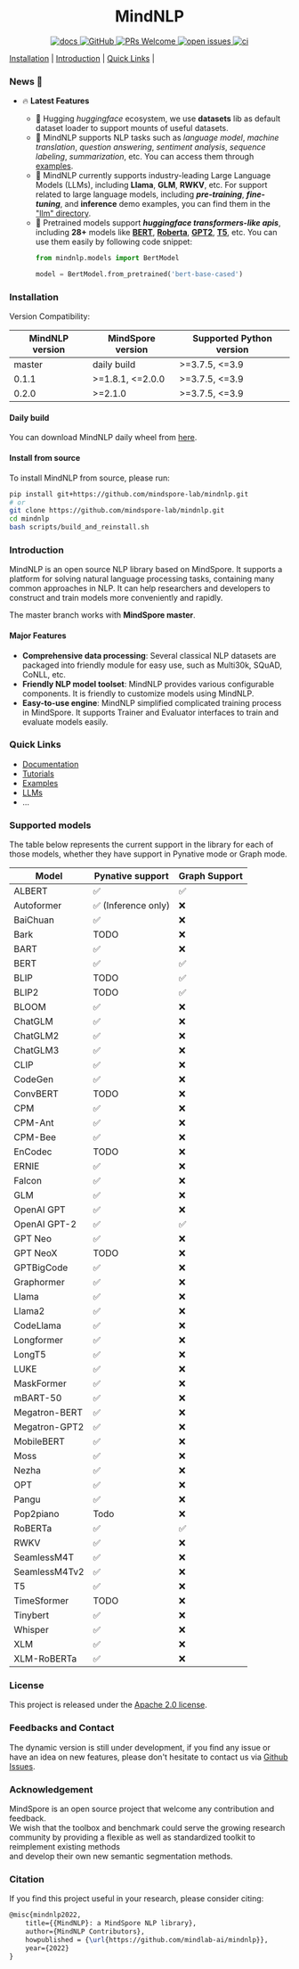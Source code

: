 # <center> MindNLP

<p align="center">
    <a href="https://mindnlp.cqu.ai/en/latest/">
        <img alt="docs" src="https://img.shields.io/badge/docs-latest-blue">
    </a>
    <a href="https://github.com/mindspore-lab/mindnlp/blob/master/LICENSE">
        <img alt="GitHub" src="https://img.shields.io/github/license/mindspore-lab/mindnlp.svg">
    </a>
    <a href="https://github.com/mindspore-lab/mindnlp/pulls">
        <img alt="PRs Welcome" src="https://img.shields.io/badge/PRs-welcome-pink.svg">
    </a>
    <a href="https://github.com/mindspore-lab/mindnlp/issues">
        <img alt="open issues" src="https://img.shields.io/github/issues/mindspore-lab/mindnlp">
    </a>
    <a href="https://github.com/mindspore-lab/mindnlp/actions">
        <img alt="ci" src="https://github.com/mindspore-lab/mindnlp/actions/workflows/ci_pipeline.yaml/badge.svg">
    </a>
</p>

[Installation](#installation) |
[Introduction](#introduction) |
[Quick Links](#quick-links) |

### News 📢

* 🔥 **Latest Features**

  * 🤗 Hugging *huggingface* ecosystem, we use **datasets** lib as default dataset loader to support
  mounts of useful datasets.
  * 📝 MindNLP supports NLP tasks such as *language model*, *machine translation*, *question answering*, *sentiment analysis*, *sequence labeling*, *summarization*, etc. You can access them through [examples](./examples/).
  * 🚀 MindNLP currently supports industry-leading Large Language Models (LLMs), including **Llama**, **GLM**, **RWKV**, etc. For support related to large language models, including ***pre-training***, ***fine-tuning***, and **inference** demo examples, you can find them in the ["llm" directory](./llm/).
  * 🤗 Pretrained models support ***huggingface transformers-like apis***, including **28+** models like **[BERT](./mindnlp/models/bert)**, **[Roberta](./mindnlp/models/roberta)**, **[GPT2](./mindnlp/models/gpt2)**, **[T5](./mindnlp/models/t5)**, etc.
    You can use them easily by following code snippet:
    ```python
    from mindnlp.models import BertModel

    model = BertModel.from_pretrained('bert-base-cased')
    ```

### Installation

Version Compatibility:

| MindNLP version | MindSpore version | Supported Python version |
|-----------------|-------------------|--------------------------|
| master          | daily build       | >=3.7.5, <=3.9           |
| 0.1.1           | >=1.8.1, <=2.0.0  | >=3.7.5, <=3.9           |
| 0.2.0           | >=2.1.0           | >=3.7.5, <=3.9           |

#### Daily build

You can download MindNLP daily wheel from [here](https://repo.mindspore.cn/mindspore-lab/mindnlp/newest/any/).

#### Install from source

To install MindNLP from source, please run:

```bash
pip install git+https://github.com/mindspore-lab/mindnlp.git
# or
git clone https://github.com/mindspore-lab/mindnlp.git
cd mindnlp
bash scripts/build_and_reinstall.sh
```


### Introduction

MindNLP is an open source NLP library based on MindSpore. It supports a platform for solving natural language processing tasks, containing many common approaches in NLP. It can help researchers and developers to construct and train models more conveniently and rapidly.

The master branch works with **MindSpore master**.

#### Major Features

- **Comprehensive data processing**: Several classical NLP datasets are packaged into friendly module for easy use, such as Multi30k, SQuAD, CoNLL, etc.
- **Friendly NLP model toolset**: MindNLP provides various configurable components. It is friendly to customize models using MindNLP.
- **Easy-to-use engine**: MindNLP simplified complicated training process in MindSpore. It supports Trainer and Evaluator interfaces to train and evaluate models easily.

### Quick Links

- [Documentation](https://mindnlp.cqu.ai/en/latest/)
- [Tutorials](./tutorials/)
- [Examples](./examples)
- [LLMs](./llm)
- ...


### Supported models

The table below represents the current support in the library for each of those models, whether they have support in Pynative mode or Graph mode.

| Model                         | Pynative support    | Graph Support |
|-------------------------------|---------------------|---------------|
| ALBERT                        | ✅                | ✅             |
| Autoformer                    | ✅ (Inference only)| ❌             |
| BaiChuan                      | ✅                | ❌             |
| Bark                          | TODO                | ❌             |
| BART                          | ✅                | ❌             |
| BERT                          | ✅                | ✅             |
| BLIP                          | TODO              | ✅             |
| BLIP2                         | TODO              | ✅             |
| BLOOM                         | ✅                | ❌             |
| ChatGLM                       | ✅                | ❌             |
| ChatGLM2                      | ✅                | ❌             |
| ChatGLM3                      | ✅                | ❌             |
| CLIP                          | ✅                | ❌             |
| CodeGen                       | ✅                | ❌             |
| ConvBERT                      | TODO              | ❌             |
| CPM                           | ✅                | ❌             |
| CPM-Ant                       | ✅                | ❌             |
| CPM-Bee                       | ✅                | ❌             |
| EnCodec                       | TODO               | ❌             |
| ERNIE                         | ✅                | ❌             |
| Falcon                        | ✅                | ❌             |
| GLM                           | ✅                | ❌             |
| OpenAI GPT                    | ✅                | ❌             |
| OpenAI GPT-2                  | ✅                | ✅             |
| GPT Neo                       | ✅                | ❌             |
| GPT NeoX                      | TODO              | ❌             |
| GPTBigCode                    | ✅                | ❌             |
| Graphormer                    | ✅                | ❌             |
| Llama                         | ✅                | ❌             |
| Llama2                        | ✅                | ❌             |
| CodeLlama                     | ✅                | ❌             |
| Longformer                    | ✅                | ❌             |
| LongT5                        | ✅                | ❌             |
| LUKE                          | ✅                | ❌             |
| MaskFormer                    | ✅                | ❌             |
| mBART-50                      | ✅                | ❌             |
| Megatron-BERT                 | ✅                | ❌             |
| Megatron-GPT2                 | ✅                | ❌             |
| MobileBERT                    | ✅                | ❌             |
| Moss                          | ✅                | ❌             |
| Nezha                         | ✅                | ❌             |
| OPT                           | ✅                | ❌             |
| Pangu                         | ✅                | ❌             |
| Pop2piano                     | Todo              | ❌             |
| RoBERTa                       | ✅                | ✅             |
| RWKV                          | ✅                | ❌             |
| SeamlessM4T                   | ✅                | ❌             |
| SeamlessM4Tv2                 | ✅                | ❌             |
| T5                            | ✅                | ❌             |
| TimeSformer                   | TODO              | ❌             |
| Tinybert                      | ✅                | ❌             |
| Whisper                       | ✅                | ❌             |
| XLM                           | ✅                | ❌             |
| XLM-RoBERTa                   | ✅                | ❌             |


<!-- ## Tutorials

- (list of more tutorials...) -->

<!-- ## Notes -->

### License

This project is released under the [Apache 2.0 license](LICENSE).

### Feedbacks and Contact

The dynamic version is still under development, if you find any issue or have an idea on new features, please don't hesitate to contact us via [Github Issues](https://github.com/mindspore-lab/mindnlp/issues).

### Acknowledgement

MindSpore is an open source project that welcome any contribution and feedback.  
We wish that the toolbox and benchmark could serve the growing research  
community by providing a flexible as well as standardized toolkit to reimplement existing methods  
and develop their own new semantic segmentation methods.

### Citation

If you find this project useful in your research, please consider citing:

```latex
@misc{mindnlp2022,
    title={{MindNLP}: a MindSpore NLP library},
    author={MindNLP Contributors},
    howpublished = {\url{https://github.com/mindlab-ai/mindnlp}},
    year={2022}
}
```
